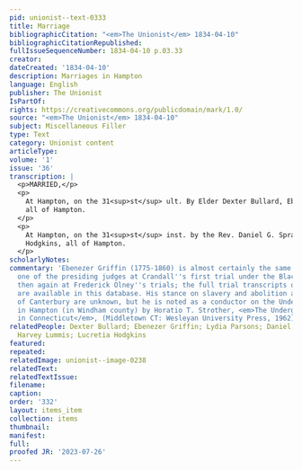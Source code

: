 ```yaml
---
pid: unionist--text-0333
title: Marriage
bibliographicCitation: "<em>The Unionist</em> 1834-04-10"
bibliographicCitationRepublished: 
fullIssueSequenceNumber: 1834-04-10 p.03.33
creator: 
dateCreated: '1834-04-10'
description: Marriages in Hampton
language: English
publisher: The Unionist
IsPartOf: 
rights: https://creativecommons.org/publicdomain/mark/1.0/
source: "<em>The Unionist</em> 1834-04-10"
subject: Miscellaneous Filler
type: Text
category: Unionist content
articleType: 
volume: '1'
issue: '36'
transcription: |
  <p>MARRIED,</p>
  <p>
    At Hampton, on the 31<sup>st</sup> ult. By Elder Dexter Bullard, Ebenezer Griffin, Esq., to Mrs. Lydia Parsons,
    all of Hampton.
  </p>
  <p>
    At Hampton, on the 31<sup>st</sup> inst. by the Rev. Daniel G. Sprague, Deacon Harvey Lummis to Mrs. Lucretia
    Hodgkins, all of Hampton.
  </p>
scholarlyNotes: 
commentary: 'Ebenezer Griffin (1775-1860) is almost certainly the same man who was
  one of the presiding judges at Crandall''s first trial under the Black Law, and
  then again at Frederick Olney''s trials; the full trial transcripts of both trials
  are available in this database. His stance on slavery and abolition at the time
  of Canterbury are unknown, but he is noted as a conductor on the Underground Railroad,
  in Hampton (in Windham county) by Horatio T. Strother, <em>The Underground Railroad
  in Connecticut</em>, (Middletown CT: Wesleyan University Press, 1962), p. 211.'
relatedPeople: Dexter Bullard; Ebenezer Griffin; Lydia Parsons; Daniel G. Sprague;
  Harvey Lummis; Lucretia Hodgkins
featured: 
repeated: 
relatedImage: unionist--image-0238
relatedText: 
relatedTextIssue: 
filename: 
caption: 
order: '332'
layout: items_item
collection: items
thumbnail: 
manifest: 
full: 
proofed JR: '2023-07-26'
---
```


